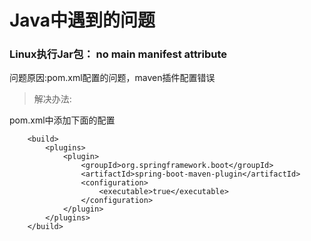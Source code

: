 # Java中遇到的问题  
### Linux执行Jar包： no main manifest attribute  
问题原因:pom.xml配置的问题，maven插件配置错误    
> 解决办法:  

pom.xml中添加下面的配置
```
    <build>
        <plugins>
            <plugin>
                <groupId>org.springframework.boot</groupId>
                <artifactId>spring-boot-maven-plugin</artifactId>
                <configuration>
                    <executable>true</executable>
                </configuration>
            </plugin>
        </plugins>
    </build>
```